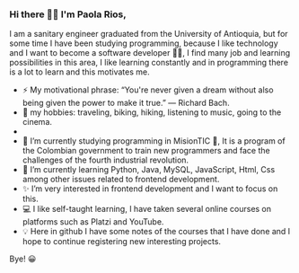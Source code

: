 ### Hi there 👋🙂 I'm Paola Rios,

I am a sanitary engineer graduated from the University of Antioquia, but for some time I have been studying programming, because I like technology and I want to become a software developer 👩‍💻, I find many job and learning possibilities in this area, I like learning constantly  and in programming there is a lot to learn and this motivates me.

- ⚡ My motivational phrase: “You're never given a dream without also being given the power to make it true.” ― Richard Bach.
- 🚵 my hobbies: traveling, biking, hiking, listening to music, going to the cinema.
- 
- 🔭 I’m currently studying programming in MisionTIC 🚀, It is a program of the Colombian government to train new programmers and face the challenges of the fourth industrial               revolution.
- 🌱 I’m currently learning Python, Java, MySQL, JavaScript, Html, Css among other issues related to frontend development.
- ✨ I’m very interested in frontend development and I want to focus on this.
- 💻 I like self-taught learning, I have taken several online courses on platforms such as Platzi and YouTube.
- 💡 Here in github I have some notes of the courses that I have done and I hope to continue registering new interesting projects.

Bye! 😀
